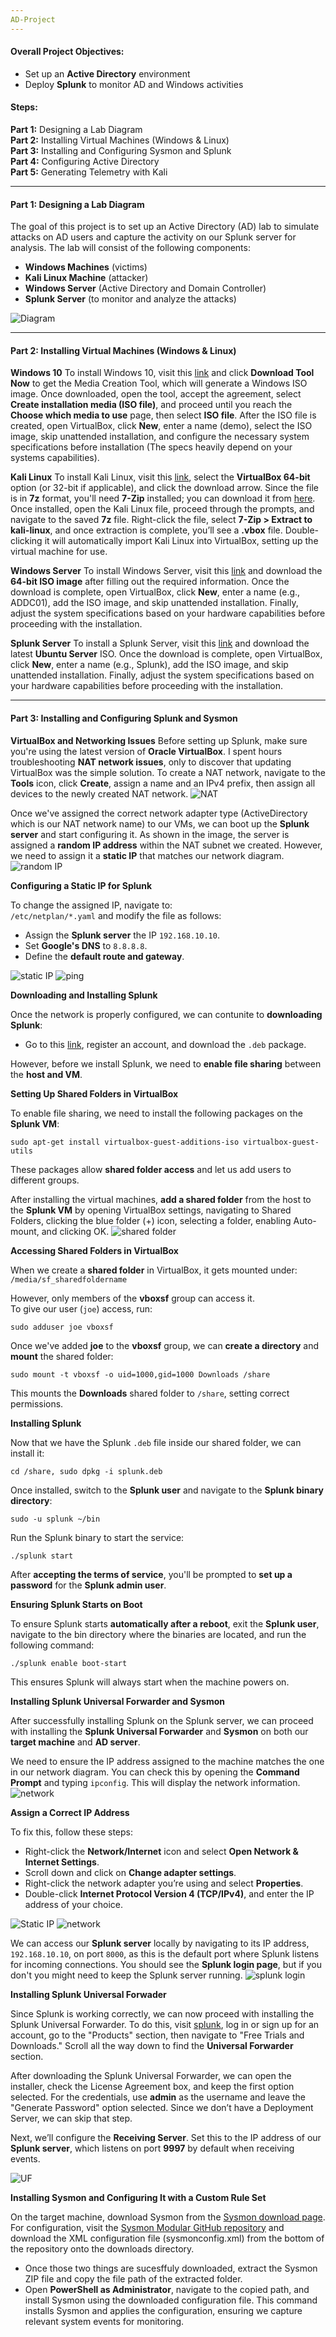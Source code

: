 ```yaml
---
AD-Project
---
```


#### **Overall Project Objectives:**
- Set up an **Active Directory** environment
- Deploy **Splunk** to monitor AD and Windows activities

#### **Steps:**
**Part 1:** Designing a Lab Diagram  
**Part 2:** Installing Virtual Machines (Windows & Linux)  
**Part 3:** Installing and Configuring Sysmon and Splunk  
**Part 4:** Configuring Active Directory  
**Part 5:** Generating Telemetry with Kali 

---

#### **Part 1**: Designing a Lab Diagram
The goal of this project is to set up an Active Directory (AD) lab to simulate attacks on AD users and capture the activity on our Splunk server for analysis. The lab will consist of the following components:
- **Windows Machines** (victims)
- **Kali Linux Machine** (attacker)
- **Windows Server** (Active Directory and Domain Controller)
- **Splunk Server** (to monitor and analyze the attacks)

![Diagram](https://github.com/J4ck3lXploit/Active-Directory-Lab/blob/main/images/Screenshot%202025-02-12%20155412.png)

---

#### **Part 2:** Installing Virtual Machines (Windows & Linux)  

**Windows 10**
To install Windows 10, visit this [link](https://www.microsoft.com/en-ca/software-download/windows10) and click **Download Tool Now** to get the Media Creation Tool, which will generate a Windows ISO image. Once downloaded, open the tool, accept the agreement, select **Create installation media (ISO file)**, and proceed until you reach the **Choose which media to use** page, then select **ISO file**. After the ISO file is created, open VirtualBox, click **New**, enter a name (demo), select the ISO image, skip unattended installation, and configure the necessary system specifications before installation (The specs heavily depend on your systems capabilities).

**Kali Linux**
To install Kali Linux, visit this [link](https://www.kali.org/get-kali/#kali-virtual-machines), select the **VirtualBox 64-bit** option (or 32-bit if applicable), and click the download arrow. Since the file is in **7z** format, you'll need **7-Zip** installed; you can download it from [here](https://www.7-zip.org/). Once installed, open the Kali Linux file, proceed through the prompts, and navigate to the saved **7z** file. Right-click the file, select **7-Zip > Extract to kali-linux**, and once extraction is complete, you’ll see a **.vbox** file. Double-clicking it will automatically import Kali Linux into VirtualBox, setting up the virtual machine for use.

**Windows Server**
To install Windows Server, visit this [link](https://www.microsoft.com/en-us/evalcenter/evaluate-windows-server-2022) and download the **64-bit ISO image** after filling out the required information. Once the download is complete, open VirtualBox, click **New**, enter a name (e.g., ADDC01), add the ISO image, and skip unattended installation. Finally, adjust the system specifications based on your hardware capabilities before proceeding with the installation.

**Splunk Server**
To install a Splunk Server, visit this [link](https://ubuntu.com/) and download the latest **Ubuntu Server** ISO. Once the download is complete, open VirtualBox, click **New**, enter a name (e.g., Splunk), add the ISO image, and skip unattended installation. Finally, adjust the system specifications based on your hardware capabilities before proceeding with the installation.

---

#### **Part 3:** Installing and Configuring Splunk and Sysmon  

**VirtualBox and Networking Issues**
Before setting up Splunk, make sure you're using the latest version of **Oracle VirtualBox**. I spent hours troubleshooting **NAT network issues**, only to discover that updating VirtualBox was the simple solution. To create a NAT network, navigate to the **Tools** icon, click **Create**, assign a name and an IPv4 prefix, then assign all devices to the newly created NAT network.
![NAT](https://github.com/J4ck3lXploit/Active-Directory-Lab/blob/main/images/Screenshot%202025-02-21%20114704.png)

Once we've assigned the correct network adapter type (ActiveDirectory which is our NAT network name) to our VMs, we can boot up the **Splunk server** and start configuring it. As shown in the image, the server is assigned a **random IP address** within the NAT subnet we created. However, we need to assign it a **static IP** that matches our network diagram.
![random IP](https://github.com/J4ck3lXploit/Active-Directory-Lab/blob/main/images/Screenshot%202025-02-13%20190722.png)

**Configuring a Static IP for Splunk**

To change the assigned IP, navigate to:  
`/etc/netplan/*.yaml` and modify the file as follows:
- Assign the **Splunk server** the IP `192.168.10.10`.
- Set **Google's DNS** to `8.8.8.8`.
- Define the **default route and gateway**.

![static IP](https://github.com/J4ck3lXploit/Active-Directory-Lab/blob/main/images/Screenshot%202025-02-13%20191738.png)
![ping](https://github.com/J4ck3lXploit/Active-Directory-Lab/blob/main/images/Screenshot%202025-02-13%20191718.png)

**Downloading and Installing Splunk**

Once the network is properly configured, we can contunite to **downloading Splunk**:
- Go to this [link](https://www.splunk.com/), register an account, and download the `.deb` package.

However, before we install Splunk, we need to **enable file sharing** between the **host and VM**.

**Setting Up Shared Folders in VirtualBox**

To enable file sharing, we need to install the following packages on the **Splunk VM**:

`sudo apt-get install virtualbox-guest-additions-iso virtualbox-guest-utils`

These packages allow **shared folder access** and let us add users to different groups.

After installing the virtual machines, **add a shared folder** from the host to the **Splunk VM** by opening VirtualBox settings, navigating to Shared Folders, clicking the blue folder (+) icon, selecting a folder, enabling Auto-mount, and clicking OK.
![shared folder](https://github.com/J4ck3lXploit/Active-Directory-Lab/blob/main/images/Screenshot%202025-02-21%20121032.png)

**Accessing Shared Folders in VirtualBox**

When we create a **shared folder** in VirtualBox, it gets mounted under:  
`/media/sf_sharedfoldername`

However, only members of the **vboxsf** group can access it.  
To give our user (`joe`) access, run:

`sudo adduser joe vboxsf`

Once we've added **joe** to the **vboxsf** group, we can **create a directory** and **mount** the shared folder:

`sudo mount -t vboxsf -o uid=1000,gid=1000 Downloads /share`

This mounts the **Downloads** shared folder to `/share`, setting correct permissions.

**Installing Splunk**

Now that we have the Splunk `.deb` file inside our shared folder, we can install it:

`cd /share, sudo dpkg -i splunk.deb`

Once installed, switch to the **Splunk user** and navigate to the **Splunk binary directory**:

`sudo -u splunk ~/bin`

Run the Splunk binary to start the service:

`./splunk start`

After **accepting the terms of service**, you'll be prompted to **set up a password** for the **Splunk admin user**.

**Ensuring Splunk Starts on Boot**

To ensure Splunk starts **automatically after a reboot**, exit the **Splunk user**, navigate to the bin directory where the binaries are located, and run the following command:

`./splunk enable boot-start`

This ensures Splunk will always start when the machine powers on.

**Installing Splunk Universal Forwarder and Sysmon**

After successfully installing Splunk on the Splunk server, we can proceed with installing the **Splunk Universal Forwarder** and **Sysmon** on both our **target machine** and **AD server**.

We need to ensure the IP address assigned to the machine matches the one in our network diagram. You can check this by opening the **Command Prompt** and typing `ipconfig`. This will display the network information.
![network](https://github.com/J4ck3lXploit/Active-Directory-Lab/blob/main/images/Screenshot%202025-02-21%20122005.png)

**Assign a Correct IP Address**  

To fix this, follow these steps:

- Right-click the **Network/Internet** icon and select **Open Network & Internet Settings**.
- Scroll down and click on **Change adapter settings**.
- Right-click the network adapter you’re using and select **Properties**.
- Double-click **Internet Protocol Version 4 (TCP/IPv4)**, and enter the IP address of your choice.

![Static IP](https://github.com/J4ck3lXploit/Active-Directory-Lab/blob/main/images/Screenshot%202025-02-21%20122056.png)
![network](https://github.com/J4ck3lXploit/Active-Directory-Lab/blob/main/images/Screenshot%202025-02-21%20122106.png)

We can access our **Splunk server** locally by navigating to its IP address, `192.168.10.10`, on port `8000`, as this is the default port where Splunk listens for incoming connections. You should see the **Splunk login page**, but if you don't you might need to keep the Splunk server running. 
![splunk login](https://github.com/J4ck3lXploit/Active-Directory-Lab/blob/main/images/Screenshot%202025-02-21%20131606.png)

**Installing Splunk Universal Forwader**

Since Splunk is working correctly, we can now proceed with installing the Splunk Universal Forwarder. To do this, visit [splunk](https://www.splunk.com), log in or sign up for an account, go to the "Products" section, then navigate to "Free Trials and Downloads." Scroll all the way down to find the **Universal Forwarder** section.

After downloading the Splunk Universal Forwarder, we can open the installer, check the License Agreement box, and keep the first option selected. For the credentials, use **admin** as the username and leave the "Generate Password" option selected. Since we don’t have a Deployment Server, we can skip that step.

Next, we’ll configure the **Receiving Server**. Set this to the IP address of our **Splunk server**, which listens on port **9997** by default when receiving events.

![UF](https://github.com/J4ck3lXploit/Active-Directory-Lab/blob/main/images/Screenshot%202025-02-21%20131829.png)

**Installing Sysmon and Configuring It with a Custom Rule Set**

On the target machine, download Sysmon from the [Sysmon download page](https://learn.microsoft.com/en-us/sysinternals/downloads/sysmon). For configuration, visit the [Sysmon Modular GitHub repository](https://github.com/olafhartong/sysmon-modular) and download the XML configuration file (sysmonconfig.xml) from the bottom of the repository onto the downloads directory.

- Once those two things are sucesffuly downloaded, extract the Sysmon ZIP file and copy the file path of the extracted folder. 
- Open **PowerShell as Administrator**, navigate to the copied path, and install Sysmon using the downloaded configuration file. This command installs Sysmon and applies the configuration, ensuring we capture relevant system events for monitoring.


